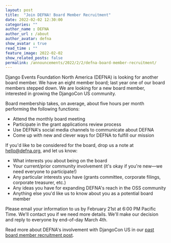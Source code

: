 ```yaml
---
layout: post
title:  "Join DEFNA! Board Member Recruitment"
date: 2022-02-02 12:30:00
categories: ""
author_name : DEFNA
author_url : /about
author_avatar: defna
show_avatar : true
read_time : ""
feature_image: 2022-02-02
show_related_posts: false
permalink: /announcements/2022/2/2/defna-board-member-recruitment/
---
```



Django Events Foundation North America (DEFNA) is looking for another board member. We have an eight member board; last year one of our board members stepped down. We are looking for a new board member, interested in growing the DjangoCon US community.

Board membership takes, on average, about five hours per month performing the following functions:

* Attend the monthly board meeting
* Participate in the grant applications review process
* Use DEFNA's social media channels to communicate about DEFNA
* Come up with new and clever ways for DEFNA to fulfill our mission

If you'd like to be considered for the board, drop us a note at hello@defna.org, and let us know:

* What interests you about being on the board
* Your current/prior community involvement (it's okay if you're new—we need everyone to participate!)
* Any particular interests you have (grants committee, corporate filings, corporate treasurer, etc.)
* Any ideas you have for expanding DEFNA's reach in the OSS community
* Anything else you'd like us to know about you as a potential board member

Please email your information to us by February 21st at 6:00 PM Pacific Time. We'll contact you if we need more details. We'll make our decision and reply to everyone by end-of-day March 4th.

Read more about DEFNA's involvement with DjangoCon US in our [past board member recruitment post](https://www.defna.org/announcements/2017/04/03/join-us).
